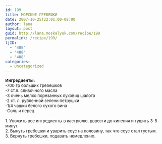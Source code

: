 ```yaml
---
id: 199
title: МОРСКИЕ ГРЕБЕШКИ
date: 2007-10-25T22:01:00-08:00
author: lana
layout: post
guid: http://lana.moskalyuk.com/recipe/199
permalink: /recipe/199/
ljID:
  - "488"
  - "488"
  - "488"
categories:
  - Uncategorized
---
```

<font size="-1"><b><img alt="" src="http://farm3.static.flickr.com/2210/1752254729_248a7d6cd9.jpg?v=0" /><br />Ингредиенты:</b></font> <font size="-1"><br />-700 гр больших гребешков<br /> -7 ст.л. сливочного масла<br /> -3 очень мелко порезанных луковиц шалота<br /> -2 ст. л. рубленной зелени петрушки<br /> -1/4 чашки белого сухого вина<br />-Соль и перец<br /></font><font size="-1"><br />1. Уложить все ингредиенты в кастрюлю, довести до кипения и тушить 3-5 минут.<br />2. Вынуть гребешки и уварить соус на половину, так что соус стал густым. <br />3. Вернуть гребешки, подавать немедленно.<br /><img alt="" src="http://farm3.static.flickr.com/2016/1752254667_de8709b796.jpg?v=0" /></font>